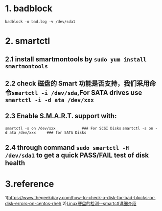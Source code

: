 # 1. badblock
```shell
badblock -o bad.log -v /dev/sda1
```
# 2. smartctl
## 2.1 install smartmontools by `sudo yum install smartmontools`
## 2.2 check 磁盘的 Smart 功能是否支持，我们采用命令`smartctl -i /dev/sda`,For SATA drives use `smartctl -i -d ata /dev/xxx`
## 2.3 Enable S.M.A.R.T. support with:
`smartctl -s on /dev/xxx            ### For SCSI Disks`
`smartctl -s on -d ata /dev/xxx     ### for SATA Disks`
## 2.4 through command `sudo smartctl -H /dev/sda1` to get a quick PASS/FAIL test of disk health

# 3.reference 
1)https://www.thegeekdiary.com/how-to-check-a-disk-for-bad-blocks-or-disk-errors-on-centos-rhel/
2)[Linux硬盘的检测--smartctl详细介绍](https://www.cnblogs.com/fiberhome/p/8275961.html)